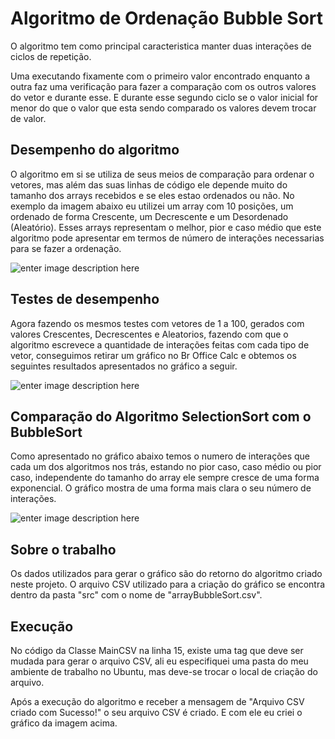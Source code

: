 # Algoritmo de Ordenação Bubble Sort

O algoritmo tem como principal caracteristica manter duas interações de ciclos de repetição. 

Uma executando fixamente com o primeiro valor encontrado enquanto a outra faz uma verificação para fazer a comparação com os outros valores do vetor e durante esse. E durante esse segundo ciclo se o valor inicial for menor do que o valor que esta sendo comparado os valores devem trocar de valor.

## Desempenho do algoritmo

O algoritmo em si se utiliza de seus meios de comparação para ordenar o vetores, mas além das suas linhas de código ele depende muito do tamanho dos arrays recebidos e se eles estao ordenados ou não. No exemplo da imagem abaixo eu utilizei um array com 10 posições, um ordenado de forma Crescente, um Decrescente e um Desordenado (Aleatório). Esses arrays representam o melhor, pior e caso médio que este algoritmo pode apresentar em termos de número de interações necessarias para se fazer a ordenação.

![enter image description here](https://lh3.googleusercontent.com/1DNEL_TqfPWGPMzjGe7C2zNKnBIx4ajQLDDMa5XlOgzh2yZRCtIOz-XiERAZiDzIq4EOC6QKG-DftA "AlgoritmoBubbleSort")

## Testes de desempenho

Agora fazendo os mesmos testes com vetores de 1 a 100, gerados com valores Crescentes, Decrescentes e Aleatorios, fazendo com que o algoritmo escrevece a quantidade de interações feitas com cada tipo de vetor, conseguimos retirar um gráfico no Br Office Calc e obtemos os seguintes resultados apresentados no gráfico a seguir.

![enter image description here](https://lh3.googleusercontent.com/UZvSPw2Kp446bl7Twlp26PtYvpotKrQ7Q0e3jdHp5wQh5dLle7Fdbk2cfJG5sWGVFSyzxyQIOeDmBg "Grafico de Interações do algoritmo Bubble Sort")

## Comparação do Algoritmo SelectionSort com o BubbleSort

Como apresentado no gráfico abaixo temos o numero de interações que cada um dos algoritmos nos trás, estando no pior caso, caso médio ou pior caso, independente do tamanho do array ele sempre cresce de uma forma exponencial. O gráfico mostra de uma forma mais clara o seu número de interações.

![enter image description here](https://lh3.googleusercontent.com/R2mbTKjFrHGQVOzOylpX2gv6nb6qlewgTmz7x2sqOPPF99EO-l59qqf0vKx8coQLdM40R9wtxyuCSA "Gráfico de Interações do algoritmo BubbleSort e SelectionSort")

## Sobre o trabalho

Os dados utilizados para gerar o gráfico são do retorno do algoritmo criado neste projeto. O arquivo CSV utilizado para a criação do gráfico se encontra dentro da pasta "src" com o nome de "arrayBubbleSort.csv".

## Execução
No código da Classe MainCSV na linha 15, existe uma tag que deve ser mudada para gerar o arquivo CSV, ali eu especifiquei uma pasta do meu ambiente de trabalho no Ubuntu, mas deve-se trocar o local de criação do arquivo.

Após a execução do algoritmo e receber a mensagem de "Arquivo CSV criado com Sucesso!" o seu arquivo CSV é criado. E com ele eu criei o gráfico da imagem acima.
